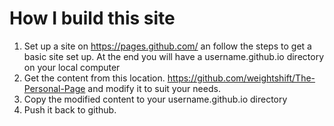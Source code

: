 # How I build this site #
1. Set up a site on https://pages.github.com/ an follow the steps to get a basic site set up. At the end you will have a username.github.io directory on your local computer
2. Get the content from this location. https://github.com/weightshift/The-Personal-Page and modify it to suit your needs. 
3. Copy the modified content to your username.github.io directory
4. Push it back to github.